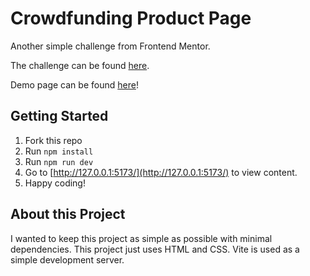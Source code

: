 # Crowdfunding Product Page

Another simple challenge from Frontend Mentor.

The challenge can be found [here](https://www.frontendmentor.io/challenges/nft-preview-card-component-SbdUL_w0U).

Demo page can be found [here](https://davinaleong.github.io/fem-crowdfunding-product-page/)!

## Getting Started

1. Fork this repo
2. Run `npm install`
3. Run `npm run dev`
4. Go to [http://127.0.0.1:5173/](http://127.0.0.1:5173/) to view content.
5. Happy coding!

## About this Project

I wanted to keep this project as simple as possible with minimal dependencies. This project just uses HTML and CSS. Vite is used as a simple development server.
